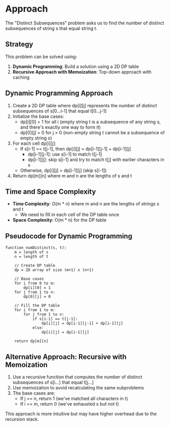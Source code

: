 # Approach

The "Distinct Subsequences" problem asks us to find the number of distinct subsequences of string s that equal string t.

## Strategy

This problem can be solved using:
1. **Dynamic Programming**: Build a solution using a 2D DP table
2. **Recursive Approach with Memoization**: Top-down approach with caching

## Dynamic Programming Approach
1. Create a 2D DP table where dp[i][j] represents the number of distinct subsequences of s[0...i-1] that equal t[0...j-1]
2. Initialize the base cases:
   - dp[i][0] = 1 for all i (empty string t is a subsequence of any string s, and there's exactly one way to form it)
   - dp[0][j] = 0 for j > 0 (non-empty string t cannot be a subsequence of empty string s)
3. For each cell dp[i][j]:
   - If s[i-1] == t[j-1], then dp[i][j] = dp[i-1][j-1] + dp[i-1][j]
     - dp[i-1][j-1]: use s[i-1] to match t[j-1]
     - dp[i-1][j]: skip s[i-1] and try to match t[j] with earlier characters in s
   - Otherwise, dp[i][j] = dp[i-1][j] (skip s[i-1])
4. Return dp[m][n] where m and n are the lengths of s and t

## Time and Space Complexity
- **Time Complexity**: O(m * n) where m and n are the lengths of strings s and t
  - We need to fill in each cell of the DP table once
- **Space Complexity**: O(m * n) for the DP table

## Pseudocode for Dynamic Programming
```
function numDistinct(s, t):
    m = length of s
    n = length of t
    
    // Create DP table
    dp = 2D array of size (m+1) x (n+1)
    
    // Base cases
    for i from 0 to m:
        dp[i][0] = 1
    for j from 1 to n:
        dp[0][j] = 0
    
    // Fill the DP table
    for i from 1 to m:
        for j from 1 to n:
            if s[i-1] == t[j-1]:
                dp[i][j] = dp[i-1][j-1] + dp[i-1][j]
            else:
                dp[i][j] = dp[i-1][j]
    
    return dp[m][n]
```

## Alternative Approach: Recursive with Memoization
1. Use a recursive function that computes the number of distinct subsequences of s[i...] that equal t[j...]
2. Use memoization to avoid recalculating the same subproblems
3. The base cases are:
   - If j == n, return 1 (we've matched all characters in t)
   - If i == m, return 0 (we've exhausted s but not t)

This approach is more intuitive but may have higher overhead due to the recursion stack.

